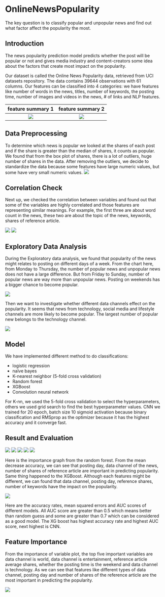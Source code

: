 # OnlineNewsPopularity

The key question is to classify popular and unpopular news and find out what factor affect the popularity the most.

## Introduction

The news popularity prediction model predicts whether the post will be popular or not and gives media industry and content-creators some idea about the factors that create most impact on the popularity.
 
Our dataset is called the Online News Popularity data, retrieved from UCI datasets repository. The data contains 39644 observations with 61 columns. Our features can be classified into 4 categories: we have features like number of words in the news, titles, number of keywords, the posting time, number of images and videos in the news, # of links and NLP features. 

feature summary 1            |  feature summary 2
:-------------------------:|:-------------------------:
![](https://github.com/czj818/OnlineNewsPopularity/blob/main/img/feature_sum.png)  |  ![](https://github.com/czj818/OnlineNewsPopularity/blob/main/img/feature_sum2.png)

## Data Preprocessing

To determine which news is popular we looked at the shares of each post and if the share is greater than the median of shares, it counts as popular. We found that from the box plot of shares, there is a lot of outliers, huge number of shares in the data.  After removing the outliers, we decide to standardize the data because some features have large numeric values, but some have very small numeric values.
![](https://github.com/czj818/OnlineNewsPopularity/blob/main/img/boxplot.png)

## Correlation Check

Next up, we checked the correlation between variables and found out that some of the variables are highly correlated and those features are representing similar meanings. For example, the first three are about word count in the news, these two are about the topic of the news, keywords, shares of reference article.

![](https://github.com/czj818/OnlineNewsPopularity/blob/main/img/corr.jpeg)
![](https://github.com/czj818/OnlineNewsPopularity/blob/main/ppt/Slide6.png)

## Exploratory Data Analysis

During the Exploratory data analysis, we found that popularity of the news might relates to posting on different days of a week. 
From the chart here, from Monday to Thursday, the number of popular news and unpopular news does not have a large difference. But from Friday to Sunday, number of popular news are way more than unpopular news. Posting on weekends has a bigger chance to become popular.

![](https://github.com/czj818/OnlineNewsPopularity/blob/main/img/days.jpeg)

Then we want to investigate whether different data channels effect on the popularity. It seems that news from technology, social media and lifestyle channels are more likely to become popular. The largest number of popular new belongs to the technology channel.

![](https://github.com/czj818/OnlineNewsPopularity/blob/main/img/channel.jpeg)

## Model

We have implemented different method to do classifications:
- logistic regression
- naïve bayes
- K-nearest neighbor (5-fold cross validation)
- Random forest
- XGBoost
- Convolution neural network

For K-nn, we used the 5-fold cross validation to select the hyperparameters, others we used grid search to find the best hyperparameter values. CNN we trained for 20 epoch, batch size 10 sigmoid activation because binary classification and RMSprop as the optimizer because it has the highest accuracy and it converge fast. 

## Result and Evaluation

![](https://github.com/czj818/OnlineNewsPopularity/blob/main/ppt/Slide10.png)
![](https://github.com/czj818/OnlineNewsPopularity/blob/main/ppt/Slide11.png)
![](https://github.com/czj818/OnlineNewsPopularity/blob/main/ppt/Slide12.png)
![](https://github.com/czj818/OnlineNewsPopularity/blob/main/ppt/Slide13.png)
![](https://github.com/czj818/OnlineNewsPopularity/blob/main/ppt/Slide14.png)

Here is the importance graph from the random forest.  From the mean decrease accuracy, we can see that posting day, data channel of the news, number of shares of reference article are important in predicting popularity.  Same thing happened to the XGBoost. Although each features might be different, we can found that data channel, posting day, reference shares, number of keywords have the impact on the popularity.

![](https://github.com/czj818/OnlineNewsPopularity/blob/main/ppt/Slide15.png)

Here are the accuracy rates, mean squared errors and AUC scores of different models. All AUC score are greater than 0.5 which means better than random guess and some are greater than 0.7 which can be considered as a good model. The XG boost has highest accuracy rate and highest AUC score, next highest is CNN.

## Feature Importance

From the importance of variable plot, the top five important variables are data channel is world, data channel is entertainment, reference article average shares, whether the posting time is the weekend and data channel is technology. As we can see that features like different types of data channel, posting day and number of shares of the reference article are the most important in predicting the popularity.

![](https://github.com/czj818/OnlineNewsPopularity/blob/main/img/XGBimportance.jpeg)
